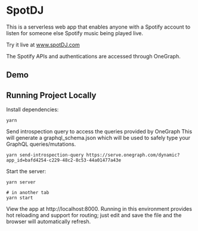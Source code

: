 # SpotDJ

This is a serverless web app that enables anyone with a Spotify account to listen for someone else Spotify music being played live.

Try it live at www.spotDJ.com

The Spotify APIs and authentications are accessed through OneGraph.

## Demo


## Running Project Locally

Install dependencies:

```
yarn
```

Send introspection query to access the queries provided by OneGraph
This will generate a graphql_schema.json which will be used to safely type your GraphQL queries/mutations.

```
yarn send-introspection-query https://serve.onegraph.com/dynamic?app_id=bafd4254-c229-48c2-8c53-44a01477a43e
```

Start the server:

```
yarn server

# in another tab
yarn start
```

View the app at http://localhost:8000. Running in this environment provides hot reloading and support for routing; just edit and save the file and the browser will automatically refresh.
